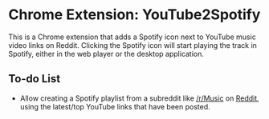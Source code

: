 # Chrome Extension: YouTube2Spotify

This is a Chrome extension that adds a Spotify icon next to YouTube music video 
links on Reddit. Clicking the Spotify icon will start playing the track in 
Spotify, either in the web player or the desktop application.

## To-do List

* Allow creating a Spotify playlist from a subreddit like [/r/Music](http://www.reddit.com/r/Music) on [Reddit](http://www.reddit.com), using the latest/top YouTube links that have been posted.
